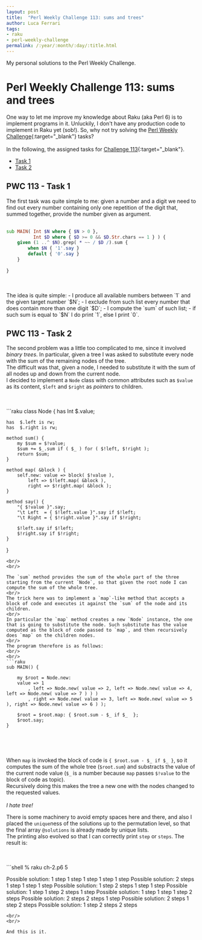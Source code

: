 ```yaml
---
layout: post
title:  "Perl Weekly Challenge 113: sums and trees"
author: Luca Ferrari
tags:
- raku
- perl-weekly-challenge
permalink: /:year/:month/:day/:title.html
---
```

My personal solutions to the Perl Weekly Challenge.

# Perl Weekly Challenge 113: sums and trees

One way to let me improve my knowledge about Raku (aka Perl 6) is to implement programs in it.
Unluckily, I don't have any production code to implement in Raku yet (sob!).
So, why not try solving the [Perl Weekly Challenge](https://perlweeklychallenge.org/){:target="_blank"} tasks?
<br/>
<br/>
In the following, the assigned tasks for [Challenge 113](https://perlweeklychallenge.org/blog/perl-weekly-challenge-113/){:target="_blank"}.
<br/>
- [Task 1](#task1)
- [Task 2](#task2)



<a name="task1"></a>
## PWC 113 - Task 1
The first task was quite simple to me: given a number and a digit we need to find out every number containing only one repetition of the digit that, summed together, provide the number given as argument.
<br/>
<br/>
```raku
sub MAIN( Int $N where { $N > 0 },
          Int $D where { $D >= 0 && $D.Str.chars == 1 } ) {
    given (1 ..^ $N).grep( * ~~ / $D /).sum {
        when $N { '1'.say }
        default { '0'.say }
    }
    
}
```
<br/>
<br/>
The idea is quite simple:
- I produce all available numbers between `1` and the given target number `$N`;
- I exclude from such list every number that does contain more than one digit `$D`;
- I compute the `sum` of such list;
- if such sum is equal to `$N` I do print `1`, else I print `0`.


<a name="task2"></a>
## PWC 113 - Task 2
The second problem was a little too complicated to me, since it involved *binary trees*. In particular, given a tree I was asked to substitute every node with the sum of the remaining nodes of the tree.
<br/>
The difficult was that, given a node, I needed to substitute it with the sum of all nodes up and down from the current node.
<br/>
I decided to implement a `Node` class with common attributes such as `$value` as its content, `$left` and `$right` as *pointers* to children.

<br/>
<br/>
```raku
class Node {
    has Int $.value;

    has  $.left is rw;
    has  $.right is rw;

    method sum() {
        my $sum = $!value;
        $sum += $_.sum if ( $_ ) for ( $!left, $!right );
        return $sum;
    }

    method map( &block ) {
        self.new: value => block( $!value ),
            left => $!left.map( &block ),
            right => $!right.map( &block );
    }

    method say() {
        "{ $!value }".say;
        "\t Left  = { $!left.value }".say if $!left;
        "\t Right = { $!right.value }".say if $!right;

        $!left.say if $!left;
        $!right.say if $!right;
    }

    
}
```
<br/>
<br/>

The `sum` method provides the sum of the whole part of the three starting from the current `Node`, so that given the root node I can compute the sum of the whole tree.
<br/>
The trick here was to implement a `map`-like method that accepts a block of code and executes it against the `sum` of the node and its children.
<br/>
In particular the `map` method creates a new `Node` instance, the one that is going to substitute the node. Such substitute has the value computed as the block of code passed to `map`, and then recursively does `map` on the children nodes.
<br/>
The program therefore is as follows:
<br/>
<br/>
```raku
sub MAIN() {

    my $root = Node.new:
    value => 1
        , left => Node.new( value => 2, left => Node.new( value => 4, left => Node.new( value => 7 ) ) )
        , right => Node.new( value => 3, left => Node.new( value => 5 ), right => Node.new( value => 6 ) );

    $root = $root.map: { $root.sum - $_ if $_  };
    $root.say;
}


```
<br/>
<br/>

When `map` is invoked the block of code is `{ $root.sum - $_ if $_ }`, so it computes the sum of the whole tree (`$root.sum`) and substracts the value of the current node value (`$_` is a number because `map` passes `$!value` to the block of code as topic).
<br/>
Recursively doing this makes the tree a new one with the nodes changed to the requested values.
<br/>
<br/>
*I hate tree!* 



There is some machinery to avoid empty spaces here and there, and also I placed the `unique`ness of the solutions up to the permutation level, so that the final array `@solutions` is already made by unique lists.
<br/>
The printing also evolved so that I can correctly print `step` or `steps`. The result is:


<br/>
<br/>
```shell
% raku ch-2.p6 5

Possible solution:
1 step 1 step 1 step 1 step 1 step 
Possible solution:
2 steps 1 step 1 step 1 step 
Possible solution:
1 step 2 steps 1 step 1 step 
Possible solution:
1 step 1 step 2 steps 1 step 
Possible solution:
1 step 1 step 1 step 2 steps 
Possible solution:
2 steps 2 steps 1 step 
Possible solution:
2 steps 1 step 2 steps 
Possible solution:
1 step 2 steps 2 steps 
```
<br/>
<br/>

And this is it.
